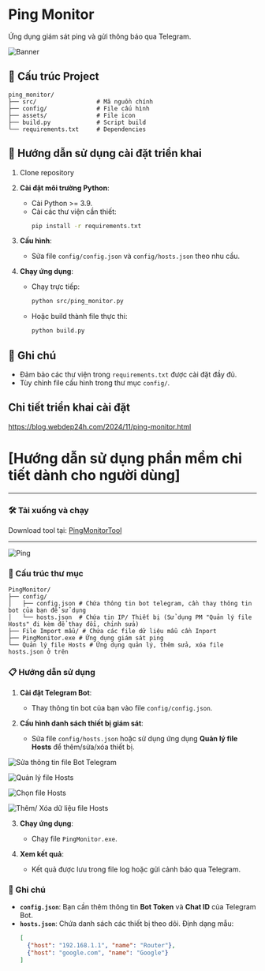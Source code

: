 # Ping Monitor

Ứng dụng giám sát ping và gửi thông báo qua Telegram.

![Banner](https://raw.githubusercontent.com/webdep24h/PingMonitorTool/main/images/Ping-monitor-telegram.png)


## 📂 Cấu trúc Project


```plaintext
ping_monitor/
├── src/                 # Mã nguồn chính
├── config/              # File cấu hình
├── assets/              # File icon
├── build.py             # Script build
└── requirements.txt     # Dependencies
```

## 🚀 Hướng dẫn sử dụng cài đặt triển khai
1. Clone repository

2. **Cài đặt môi trường Python**:
   - Cài Python >= 3.9.
   - Cài các thư viện cần thiết:
     ```bash
     pip install -r requirements.txt
     ```

3. **Cấu hình**:
   - Sửa file `config/config.json` và `config/hosts.json` theo nhu cầu.

4. **Chạy ứng dụng**:
   - Chạy trực tiếp:
     ```bash
     python src/ping_monitor.py
     ```
   - Hoặc build thành file thực thi:
     ```bash
     python build.py
     ```

## 📌 Ghi chú

- Đảm bảo các thư viện trong `requirements.txt` được cài đặt đầy đủ.
- Tùy chỉnh file cấu hình trong thư mục `config/`.

## Chi tiết triển khai cài đặt
https://blog.webdep24h.com/2024/11/ping-monitor.html



# [Hướng dẫn sử dụng phần mềm chi tiết dành cho người dùng]

---

### 🛠️ Tải xuống và chạy

Download tool tại: [PingMonitorTool](https://github.com/webdep24h/PingMonitorTool/raw/main/PingMonitor.rar)

---

![Ping](https://raw.githubusercontent.com/webdep24h/PingMonitorTool/main/images/ping-monitor.png)


### 📂 Cấu trúc thư mục
```plaintext
PingMonitor/
├── config/
│   ├── config.json # Chứa thông tin bot telegram, cần thay thông tin bot của bạn để sử dụng
│   └── hosts.json  # Chứa tin IP/ Thiết bị (Sử dụng PM "Quản lý file Hosts" đi kèm để thay đổi, chỉnh sửa)
├── File Import mẫu/ # Chứa các file dữ liệu mẫu cần Inport
├── PingMonitor.exe # Ứng dụng giám sát ping
└── Quản lý file Hosts # Ứng dụng quản lý, thêm sửa, xóa file hosts.json ở trên
```

### 📋 Hướng dẫn sử dụng

1. **Cài đặt Telegram Bot**:
   - Thay thông tin bot của bạn vào file `config/config.json`.

2. **Cấu hình danh sách thiết bị giám sát**:
   - Sửa file `config/hosts.json` hoặc sử dụng ứng dụng **Quản lý file Hosts** để thêm/sửa/xóa thiết bị.

![Sửa thông tin file Bot Telegram](https://raw.githubusercontent.com/webdep24h/PingMonitorTool/main/images/ping-bot-telegram.png)   

![Quản lý file Hosts](https://raw.githubusercontent.com/webdep24h/PingMonitorTool/main/images/ping-monitor-1.png)


![Chọn file Hosts](https://raw.githubusercontent.com/webdep24h/PingMonitorTool/main/images/ping-monitor-2.png)


![Thêm/ Xóa dữ liệu file Hosts](https://raw.githubusercontent.com/webdep24h/PingMonitorTool/main/images/ping-monitor-3.png)


3. **Chạy ứng dụng**:
   - Chạy file `PingMonitor.exe`.

4. **Xem kết quả**:
   - Kết quả được lưu trong file log hoặc gửi cảnh báo qua Telegram.


### 📌 Ghi chú

- **`config.json`**: Bạn cần thêm thông tin **Bot Token** và **Chat ID** của Telegram Bot.
- **`hosts.json`**: Chứa danh sách các thiết bị theo dõi. Định dạng mẫu:
  ```json
  [
    {"host": "192.168.1.1", "name": "Router"},
    {"host": "google.com", "name": "Google"}
  ]


